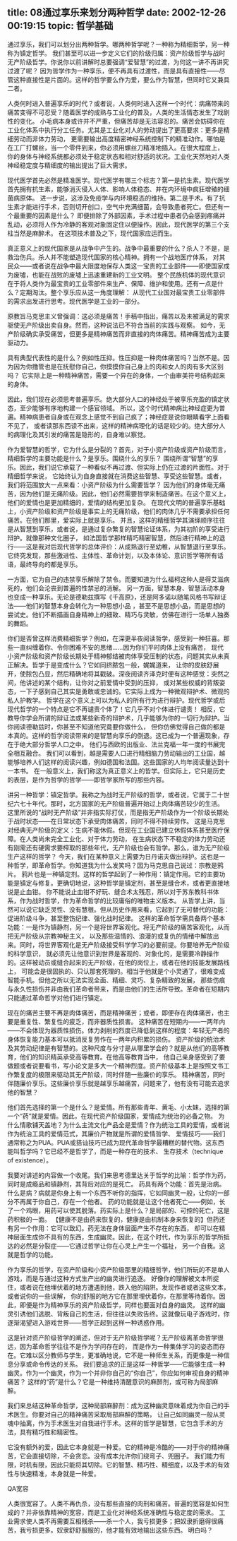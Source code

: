 title: 08通过享乐来划分两种哲学
date: 2002-12-26 00:19:15
topic: 哲学基础
---

通过享乐，我们可以划分出两种哲学。哪两种哲学呢？一种称为精细哲学，另一种称为镇定哲学。
我们甚至可以进一步定义它们的阶级归属：资产阶级哲学与战时无产阶级哲学。你说你以前讲解时总要强调“爱智慧”的过渡，为何这一讲不再讲究过渡了呢？
因为哲学作为一种享乐，便不再具有过渡性，而是具有直接性——尽管这种直接性是片面的。这样的哲学要么作为爱，要么作为智慧，但同时它又兼具二者。

人类何时进入普遍享乐的时代？或者说，人类何时进入这样一个时代：病痛带来的痛苦变得不可忍受？随着医学的成熟与工业化的普及，人类的生活情态发生了戏剧性的变化。
小毛病本身或许并不严重，但痛苦却是无法容忍的。痛苦会妨碍你在工业化体系中执行分工任务。尤其是工业化对人的劳动提出了更高要求：更多是精细劳动而非体力劳动，
更需要输出高度精密神经系统控制下的精准动作。哪怕是在工厂打螺丝，当一个零件到来，你必须用螺丝刀精准地插入。在很大程度上，
你的身体与神经系统都必须处于稳定状态和相对舒适的状况。工业化天然地对人类神经稳定度与精细度的输出提出了巨大需求。

现代医学首先必然是精准医学。现代医学有哪三个标志？第一是抗生素。现代医学首先拥有抗生素，能够消灭侵入人体、影响人体稳态、并在内环境中疯狂增殖的细菌病原体。
进一步说，这涉及免疫学与内环境稳态的维持。第二是手术。有了抗生素才能进行手术，否则切开创口，空气中充满细菌，会导致患者死亡。但还有一个最重要的因素是什么？
即便排除了外部因素，手术过程中患者仍会感到疼痛并乱动，必须将人作为冷静的客观对象固定住以便操作。因此，现代医学的第三个支柱当然是麻醉术。
在这项技术普及之下，现代国家应运而生。

真正意义上的现代国家是从战争中产生的。战争中最重要的什么？杀人？不是，是救治伤兵。杀人并不能塑造现代国家的核心精神。拥有一个战地医疗体系，
对其民众——或者说在战争中最大限度地保存人类这一宝贵的工业部件——即使国家成为废墟，也能在战败的废墟上迅速重建新的工业文明。
整个民族机体的现代意识在于将人类作为最宝贵的工业零部件来生产、保障、维护和使用。还有一点是什么？定期淘汰。整个享乐应从这一角度理解：
从现代工业国对最宝贵工业零部件的需求出发进行思考。现代医学是工业的一部分。

原教旨马克思主义曾强调：这必须是痛苦！手稿中指出，痛苦以及未被满足的需求驱使无产阶级出卖自身。然而，这种说法已不符合当前的实践与观察。
如今，无产阶级确实承受痛苦，但更多是精神痛苦而非直接的肉体痛苦。精神痛苦成为主要驱动力。

具有典型代表性的是什么？例如性压抑。性压抑是一种肉体痛苦吗？当然不是。因为因为你撸管也是在抚慰你自己，你摸摸你自己身上的肉和女人的肉有多大区别吗？
它实际上是一种精神痛苦，需要一个异在的身体，一个由审美符号结构起来的身体。

因此，我们现在必须思考普遍享乐。绝大部分人口的神经处于被享乐充盈的镇定状态，至少能够有序地构建一个感官领域。
所以，这个时代精神病比神经症更为普遍。精神病患者自身或在观念上感觉不到自己疯了；神经症是说你眼睛看字上面看不见了，
或者读那东西读不出来，这样的精神病理化的话是较少的。绝大部分人的病理化及其引发的痛苦是隐形的，自身难以察觉。

作为爱智慧的哲学，它为什么是分裂的？首先，对于小资产阶级或资产阶级而言，精细哲学的主要功能是什么？是享乐。围绕什么的享乐？
围绕所谓“智慧”的享乐。因此，我们说它承载了一种看似不再过渡、但实际上仍在过渡的片面性。对于精细哲学来说，
它始终认为自身直接就在消费这些智慧、享受这些智慧。或者，我们将范围放大一点来看：小资产阶级为什么需要哲学？
因为他们的身体毫无痛苦，因为他们是无痛阶级。因此，他们必然需要哲学来制造痛苦。在这个意义上，他们的爱情也是更加精细的，爱情的结构更加复杂。
在现代文明的普遍享乐基础上，小资产阶级和资产阶级是事实上的无痛阶级，他们的肉体几乎不需要承担任何痛苦。在他们那里，爱实际上就是享乐。
并且，这样的精细哲学其演绎顺序往往是从智慧到享乐，或者说，是通过复杂繁复的智慧论证体系，为其初阶的享受进行辩护。就像那种文化圈子，
如法国哲学那样精巧精密智慧，然后进行精神上的退行——这是我对后现代哲学的总体评价：从成熟退行至幼稚，从智慧退行至享乐。
它终究发现，那些激进性、主体性、革命计划，以及本体论、意识哲学等所有话语，最终导向的都是享乐。

一方面，它为自己的违禁享乐解除了禁令。而要知道为什么福柯这种人是得艾滋病死的，他们会沦丧到普遍的性禁忌的消解。
另一方面，智慧本身、智慧活动本身也变成一种享乐。无论是德勒兹撰写《千高原》，还是阿多诺以随笔风格书写辩证法——他们的智慧本身会转化为一种思想小品
，甚至不是思想小品，而是思想的尝试史。他们不断描画自身精神上的细致、精巧与灵敏，仿佛在进行一场单人独奏的舞蹈。

你们是否曾这样消费精细哲学？例如，在深更半夜阅读哲学，感受到一种狂喜。那些一直纠缠着你、令你困难不安的思绪……因为你们平时肉体上没有痛苦，
现代小资产阶级和资产阶级长期处于精神郁结被肉体享受压制的状态，问题其实从未真正解决。哲学于是变成什么？它如同挤脓包一般，娓娓道来，
让你的皮肤舒展开，使脓包凸显，然后精确地将其戳破。深夜阅读齐泽克时便有这种感觉：突然之间，他讲述的某个结构，让你对之前爱情中受到的压抑，
或对某些权威的背叛姿态，一下子感到自己其实是勇敢或忠诚的。它实际上成为一种微观辩护术、微观的私人护教学。
哲学在这个意义上可以为私人的所有行为进行辩护。现代哲学或后现代哲学的一个特点是它不再谴责个体了！它几乎不对个体进行谴责！
相反，它教导你学会所谓的辩证法或某些新奇的辩护术，几乎能够为你的一切行为辩护。当你阅读德勒兹时，你甚至不知道他究竟要你做什么，
但你仿佛觉得自己做的都是本真的。这样的哲学阅读带来的是智慧向享乐的倒退。这已成为一个普遍现象，存在于绝大部分哲学人口之中。
他们与西欧的出版业、法兰克福一年一度的书展完全相互融合。
我们可以看到，越是需要人口进行精细脑力劳动输出的工业国，越能够培养人们这样的阅读兴趣，例如德国和法国。这些国家的人均年阅读量达到十一本书。
在一般意义上，我们称这为真正意义上的哲学。但实际上，它只是历史的表层，是作为哲学的哲学——即哲学家所写的那些内容。


讲另一种哲学：镇定哲学。我称之为战时无产阶级的哲学，或者说，它属于二十世纪六七十年代。那时，北方国家的无产阶级普遍开始过上肉体痛苦较少的生活。
这里所说的“战时无产阶级”并非指实际打仗，而是指无产阶级作为一个阶级长期处于战时状态——在日常状态下承受肉体痛苦，同时不得不持续劳作。
这是马克思对经典无产阶级的定义：生病不能休假。但现在工业国已建立休假体系甚至医疗保障。在人类尚未完全工业化、对于体力劳动，
在生病状态下不稳定的体力劳动还有刚需还有硬需求要榨取的那些年代，无产阶级也会有哲学。那么，谁为无产阶级生产这样的哲学？
今天，我们在某种意义上需要为日丹诺夫做出辩护。这也是一种哲学，即革命哲学。你知道我为什么发笑吗？因为马克思自己说过：宗教是鸦片。
鸦片也是一种镇定剂。这样的哲学起到了一种作用：镇定作用。它的主要功能是镇定与修复。更确切地说，这种哲学是镇定剂，甚至是缝合术，或者更直接地说是止血钳。
你不能说止血钳不好玩、缝合术太残忍，所以对于苏东教科书体系，作为战时哲学，作为革命哲学的比较庸俗的唯物主义版本。
从哲学上讲，当然可以说它缺乏灵性、没有慧根。但从历史作用来看，它起到了无可替代的功能：促进阶级斗争，甚至整饬纪律、强化战时纪律。
这样的革命哲学需具备两个基本功能：一是作为镇静剂，另一个是将世界客观化。将无产阶级的痛苦客观化，从而把无产阶级从宗教神秘主义，
以及那些温情的、浪漫的或复仇的情绪中解放出来。同时，将世界客观化是无产阶级接受科学学习的必要前提。你要培养无产阶级的科学意识，
就必须先让他意识到世界是客观的、对象化的，是需要冷静操作的。这样被动员或缝合起来的无产阶级，在他的岗位上，或者在他的技能发展路线上，
可能会是很固执的、只认那套死理的。相当于他就是个小灵通了，很难变成智能手机。但他之所以无法实现全面、精细、灵巧、复杂精致的发展，
那些伤痕与永久性损伤并非由我们革命者带来，而是由他们的生活所导致。革命者在短期内只能通过革命哲学对他们进行镇定。

现在的痛苦主要不再是肉体痛苦，而是精神痛苦；或者，即便存在肉体痛苦，也主要是重复性、繁复性的疲乏，而非器质性损害。
这种痛苦在短期内——一两年内——不会体现为器质性损伤。体力剥削的烈度已降低到这样的程度：年轻无产者的身体恢复能力基本可以抵消反复劳作在一两年内积累的损伤。
资产阶级的统治术及其劳动纪律是有智慧的。这种尺度与分寸是从哪里学会的？就是从他们的高等教育，他们的知识精英承受高等教育。在他高等教育当中，
他自己亲身感受到了要做题或者说要看书，写小论文是多大一个精神烈度。资产阶级基本上是按照文书工作繁复度的极限来驱动其无产阶级，同时伴随一些廉价的享乐。
精神痛苦，同时伴随廉价享乐。这些廉价享乐就是越享乐越痛苦，问题来了，他有没有可能去追求他的智慧？

他们首先选择的第一个是什么？是爱情。所有那些青年、黄毛、小太妹，选择的第一个“药”就是爱情。因此，在现代资产阶级国家，爱情成为统治的必备之物。
为什么情歌铺天盖地？为什么主流文化产品全是爱情？作为统治工具的爱情，或者说作为统治工具的爱情范式，其廉价产物就是所谓的爱情哲学、
爱情技巧——我们通常称之为PUA。PUA或搭讪技巧已成为现代革命哲学最糟糕的替代物。这东西能叫哲学吗？它已经不是哲学了，而是一种存在的技术、
生存技术（technique of existence）。

我要对讲述的内容做一个收尾。我们来思考德里达关于哲学的比喻：哲学作为药，同时是成瘾品和镇静剂，其背后对应的是死亡。
药具有两个功能：首先是治病。什么是病？病就是你身上有一个东西不听你的指挥，它如同幽灵一般，让你的一部分不再属于你自己，存在一个他者。
药的功能就是让这个他者死亡——例如，长了一个鸡眼，用药可以使其脱落。药实际上是什么？是局部的、可控的死亡，这是药积极的一面。
【健康不是由药来恢复的，健康是由机制本身来恢复的】但药还有另一个作用：它可以致幻。药无法在身体层面产生不存在的东西，
却可以在精神层面生成你不具有的东西，生成幽灵。因此，在这个时代，作为享乐的哲学所抵达的必然是分裂症——它通过哲学让你在心灵上产生一个福祉，
另一个自我。这就是哲学的功能。

作为享乐的哲学，在资产阶级和小资产阶级那里的精细哲学，他们所玩的不是单人游戏，而是与通过这种方式生产出的幽灵进行追逐。
好像你的理解被文本所捉住，或者说在他埋伏着的地方遭遇到他，跌入他的陷阱。发现作者或者这些文本，或者说你的一些误解，
你的舒服的地方它在那里埋伏着你，在那里等待着你。因此，即便是作为精神享乐的资产阶级哲学，同样也要面对自身的幽灵。
这样的幽灵引诱他们逃脱、背叛自己的生活，但往往以失败告终。这就像玩电子游戏时，你逐渐渴望进入游戏世界——哲学正起到这样一种诱惑作用。

这是针对资产阶级哲学的阐述，但对于无产阶级哲学呢？无产阶级离革命哲学很远，因为革命哲学往往不是作为学问存在的，
而是作为一种集体学习的姿态而存在。它难以区分教师与学生，更准确地说，它不是一种师生关系，而更像是一种信息分享或命令传达的关系。
我们要追求的正是这样一种哲学——它能够生成一种幽灵。作为一个幽灵，作为一个并非你自己的“你自己”，你应如何审视自身的精神痛苦？
这样的“药”是什么？它是一种维持清醒意识的麻醉剂，或可称为局部麻醉。

我们来总结这种革命哲学，这种局部麻醉剂：成为这种幽灵意味着成为你自己的手术医生。你要对自己的精神痛苦采取局部麻醉的策略，
让自己如同幽灵一般从灵魂中抽离，作为手术医生对自我进行手术。这样的哲学是智慧，它包含手术的方法，具有精巧性和精密性。

它没有额外的爱，因此它本身就是一种爱。它的精神是冷酷的——对于你的精神痛苦，它会直接切除，不会贪恋。没有成本允许你们绕弯子、兜圈子。
我们能力有限，时机有限，因此只能将其切除。它的智慧、精巧性、精细度，以及手术的有效性与快速精准，本身就是一种爱。

QA宽容

人类很宽容了。人类不再仇杀，没有那些直接的肉刑和痛苦。普遍的宽容是如何生成的？并非依靠精神的宽容，而是工业化对神经系统准确性与稳定度的需求。
工业需求使人类不再需要互相残杀——杀一个人，我亏损更多；把奴隶折磨得很痛苦，我亏损更多。奴隶舒舒服服的，他才能有效地输出这些东西。
明白吗？

